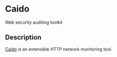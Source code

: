 # Caido

Web security auditing toolkit

## Description

[Caido](https://caido.io) is an extensible HTTP network monitoring tool.
